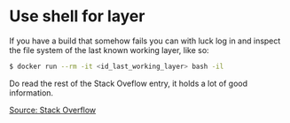 # Use shell for layer

If you have a build that somehow fails you can with luck log in and inspect the file system of the last known working layer, like so:

```bash
$ docker run --rm -it <id_last_working_layer> bash -il
```

Do read the rest of the Stack Oveflow entry, it holds a lot of good information.

[Source: Stack Overflow](http://stackoverflow.com/questions/26220957/how-can-i-inspect-the-file-system-of-a-failed-docker-build)
